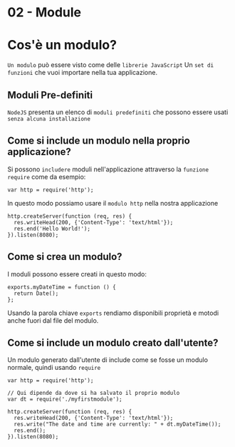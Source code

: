 # 02 - Module

# Cos'è un modulo?

`Un modulo` può essere visto come delle `librerie JavaScript`
Un `set di funzioni` che vuoi importare nella tua applicazione.

## Moduli Pre-definiti

`NodeJS` presenta un elenco di `moduli predefiniti` che possono essere usati
    `senza alcuna installazione`

## Come si include un modulo nella proprio applicazione?

Si possono `includere` moduli nell'applicazione attraverso la `funzione require`
    come da esempio:

```
var http = require('http');
```

In questo modo possiamo usare il `modulo http` nella nostra applicazione

```
http.createServer(function (req, res) {
  res.writeHead(200, {'Content-Type': 'text/html'});
  res.end('Hello World!');
}).listen(8080);
```

## Come si crea un modulo?

I moduli possono essere creati in questo modo:

```
exports.myDateTime = function () {
  return Date();
};
```

Usando la parola chiave `exports` rendiamo disponibili proprietà e motodi 
    anche fuori dal file del modulo.


## Come si include un modulo creato dall'utente?

Un modulo generato dall'utente di include come se fosse un modulo normale,
    quindi usando `require`

```
var http = require('http');

// Qui dipende da dove si ha salvato il proprio modulo
var dt = require('./myfirstmodule');

http.createServer(function (req, res) {
  res.writeHead(200, {'Content-Type': 'text/html'});
  res.write("The date and time are currently: " + dt.myDateTime());
  res.end();
}).listen(8080);
```